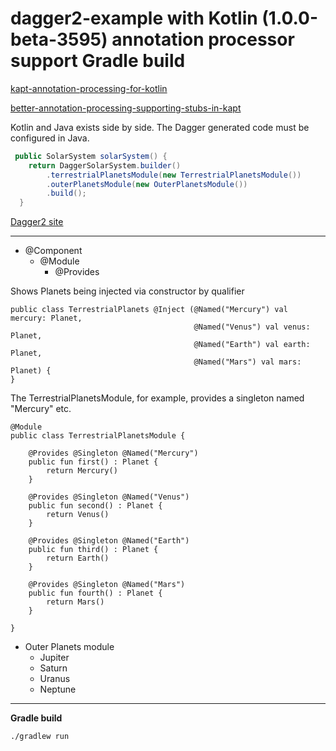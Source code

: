 dagger2-example with Kotlin (1.0.0-beta-3595) annotation processor support Gradle build
=================================

[kapt-annotation-processing-for-kotlin](http://blog.jetbrains.com/kotlin/2015/05/kapt-annotation-processing-for-kotlin)

[better-annotation-processing-supporting-stubs-in-kapt](http://blog.jetbrains.com/kotlin/2015/06/better-annotation-processing-supporting-stubs-in-kapt)

Kotlin and Java exists side by side. The Dagger generated code must be configured in Java.

~~~java
 public SolarSystem solarSystem() {
    return DaggerSolarSystem.builder()
        .terrestrialPlanetsModule(new TerrestrialPlanetsModule())
        .outerPlanetsModule(new OuterPlanetsModule())
        .build();
  }
~~~

[Dagger2 site ](http://google.github.io/dagger/)

---

* @Component
  * @Module
    * @Provides

Shows Planets being injected via constructor by qualifier

~~~
public class TerrestrialPlanets @Inject (@Named("Mercury") val mercury: Planet,
                                         @Named("Venus") val venus: Planet,
                                         @Named("Earth") val earth: Planet,
                                         @Named("Mars") val mars: Planet) {
}
~~~

The TerrestrialPlanetsModule, for example, provides a singleton named "Mercury" etc.

~~~
@Module
public class TerrestrialPlanetsModule {

    @Provides @Singleton @Named("Mercury")
    public fun first() : Planet {
        return Mercury()
    }

    @Provides @Singleton @Named("Venus")
    public fun second() : Planet {
        return Venus()
    }

    @Provides @Singleton @Named("Earth")
    public fun third() : Planet {
        return Earth()
    }

    @Provides @Singleton @Named("Mars")
    public fun fourth() : Planet {
        return Mars()
    }

}
~~~

* Outer Planets module
  * Jupiter
  * Saturn
  * Uranus
  * Neptune

---

**Gradle build**

~~~
./gradlew run
~~~